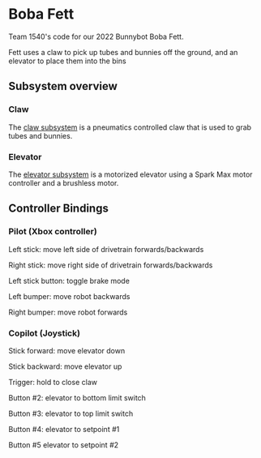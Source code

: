 # Boba Fett

Team 1540's code for our 2022 Bunnybot Boba Fett.

Fett uses a claw to pick up tubes and bunnies off the ground, and an elevator to place them into the bins

## Subsystem overview

### Claw

The [claw subsystem](src/main/java/org/team1540/bobafett/commands/claw/Claw.java) is a pneumatics controlled claw that 
is used to grab tubes and bunnies.

### Elevator

The [elevator subsystem](src/main/java/org/team1540/bobafett/commands/elevator/Elevator.java) is a motorized elevator 
using a Spark Max motor controller and a brushless motor.

## Controller Bindings

### Pilot (Xbox controller)

Left stick: move left side of drivetrain forwards/backwards

Right stick: move right side of drivetrain forwards/backwards

Left stick button: toggle brake mode

Left bumper: move robot backwards

Right bumper: move robot forwards

### Copilot (Joystick)

Stick forward: move elevator down

Stick backward: move elevator up

Trigger: hold to close claw

Button #2: elevator to bottom limit switch

Button #3: elevator to top limit switch

Button #4: elevator to setpoint #1

Button #5 elevator to setpoint #2
